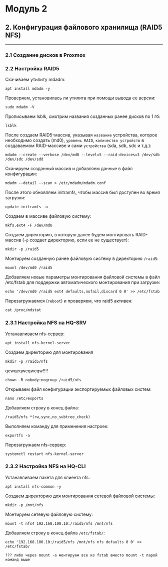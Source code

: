 # Модуль 2
## 2. Конфигурация файлового хранилища (RAID5 NFS)

---

### 2.1 Создание дисков в Proxmox


### 2.2 Настройка RAID5

Скачиваем утилиту mdadm:
```
apt install mdadm -y
```
Проверяем, установилась ли утилита при помощи вывода ее версии:
```
sudo mdadm -V
```
Прописываем lsblk, смотрим названия созданных ранее дисков по 1 гб:
```
lsblk
```
После создаем RAID5-массив, указывая `название` устройства, которое необходимо создать (md0), `уровень RAID`, `количество устройств` в создаваемом RAID-массиве и сами `устройства` (sda, sdb, sdc и т.д.):
```
mdadm --create --verbose /dev/md0 --level=5 --raid-devices=3 /dev/sdb /dev/sdc /dev/sdd
```
Сканируем созданный массив и добавляем данные в файл конфигурации:
```
mdadm --detail --scan > /etc/mdadm/mdadm.conf
```
После этого обновляем initramfs, чтобы массив был доступен во время загрузки:
```
update-initramfs -u
```
Создаем в массиве файловую систему:
```
mkfs.ext4 -F /dev/md0
```
Создаем директорию, в которую далее будем монтировать RAID-массив (`-p` создает директорию, если ее не существует):
```
mkdir -p /raid5
```
Монтируем созданную ранее файловую систему в директорию `/raid5`:
```
mount /dev/md0 /raid5
```
Добавляем новые параметры монтирования файловой системы в файл /etc/fstab для поддержки автоматического монтирования при загрузке:
```
echo '/dev/md0 /raid5 ext4 defaults,nofail,discard 0 0' >> /etc/fstab
```
Перезагружаемся (`reboot`) и проверяем, что raid5 активен:
```
cat /proc/mdstat
```

### 2.3.1 Настройка NFS на HQ-SRV

Устанавливаем nfs-сервер:
```
apt install nfs-kernel-server
```
Создаем директорию для монтирования
```
mkdir -p /raid5/nfs
```
qewqeqweqweqw!!!!
```
chown -R nobody:nogroup /raid5/nfs
```
Открываем файл конфигурации экспортируемых файловых систем:
```
nano /etc/exports
```
Добавляем строку в конец файла:
```
/raid5/nfs *(rw,sync,no_subtree_check)
```
Выполняем команду для применения настроек:
```
exportfs -a
```
Перезагружаем nfs-сервер:
```
systemctl restart nfs-kernel-server
```

### 2.3.2 Настройка NFS на HQ-CLI

Устанавливаем пакета для клиента nfs:
```
apt install nfs-common -y
```
Создаем директорию для монтирования сетевой файловой системы:
```
mkdir -p /mnt/nfs
```
Монтируем сетевую файловую систему:
```
mount -t nfs4 192.168.100.10:/raid5/nfs /mnt/nfs
```
Добавляем строку в конец файла `/etc/fstab/`:
```
echo '192.168.100.10:/raid5/nfs /mnt/nfs nfs defaults 0 0' >> /etc/fstab/
```
`??? либо через mount -a монтируем все из fstab вместо mount -t парой команд выше`
